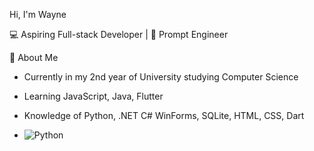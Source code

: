 Hi, I'm Wayne

💻 Aspiring Full-stack Developer | 📝 Prompt Engineer  

🧠 About Me
- Currently in my 2nd year of University studying Computer Science
- Learning JavaScript, Java, Flutter
- Knowledge of Python, .NET C# WinForms, SQLite, HTML, CSS, Dart

- ![Python](https://img.shields.io/badge/-Python-3776AB?logo=python&logoColor=white)
